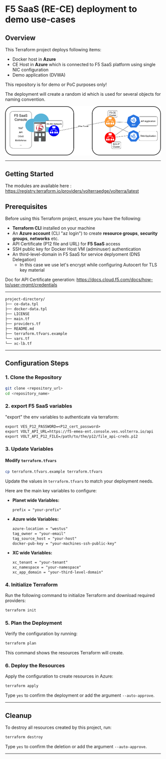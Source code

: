 # F5 SaaS (RE-CE) deployment to demo use-cases

## Overview
This Terraform project deploys following items:
- Docker host in **Azure**
- CE Host in **Azure** which is connected to F5 SaaS platform
  using single NIC configuration 
- Demo application (DVWA)

This repository is for demo or PoC purposes only!

The deployment will create a random id which is 
used for several objects for naming convention.


<p align="center">
  <img src="xc-cloud.drawio.png" 
</p>


---

## Getting Started
The modules are available here : https://registry.terraform.io/providers/volterraedge/volterra/latest

## Prerequisites

Before using this Terraform project, ensure you have the following:

- **Terraform CLI** installed on your machine
- An **Azure account** (CLI "az login") to create **resource groups**, **security groups**, **networks** etc.
- API Certificate (P12 file and URL) for **F5 SaaS** access
- SSH public key for Docker Host VM (adminuser) authentication
- An third-level-domain in F5 SaaS for service deplyoment (DNS Delegation)
  - In this case we use let's encrypt while configuring Autocert for TLS key material

Doc for API Certificate generation: https://docs.cloud.f5.com/docs/how-to/user-mgmt/credentials 

---

```
project-directory/
├── ce-data.tpl
├── docker-data.tpl
├── LICENSE
├── main.tf
├── providers.tf
├── README.md
├── terraform.tfvars.example
└── vars.tf
└── xc-lb.tf
```

---

## Configuration Steps

### 1. Clone the Repository

```bash
git clone <repository_url>
cd <repository_name>
```

### 2. export F5 SaaS variables

"export" the env variables to authenticate via terraform:

```
export VES_P12_PASSWORD=<P12_cert_password>
export VOLT_API_URL=https://f5-emea-ent.console.ves.volterra.io/api
export VOLT_API_P12_FILE=/path/to/the/p12/file_api-creds.p12
```


### 3. Update Variables

#### Modify `terraform.tfvars`
```bash
cp terraform.tfvars.example terraform.tfvars
```
Update the values in `terraform.tfvars` to match your deployment needs.

Here are the main key variables to configure:

- **Planet wide Variables:**
  ```hcl
  prefix = "your-prefix"
  ```

- **Azure wide Variables:**
  ```hcl
  azure-location = "westus"
  tag_owner = "your-email"
  tag_source_host = "your-host"
  docker-pub-key = "your-machines-ssh-public-key"
  ```

- **XC wide Variables:**
  ```hcl
  xc_tenant = "your-tenant"
  xc_namespace = "your-namespace"
  xc_app_domain = "your-third-level-domain"
  ```

### 4. Initialize Terraform

Run the following command to initialize Terraform and download required providers:

```bash
terraform init
```

### 5. Plan the Deployment

Verify the configuration by running:

```bash
terraform plan
```

This command shows the resources Terraform will create.

### 6. Deploy the Resources

Apply the configuration to create resources in Azure:

```bash
terraform apply
```

Type `yes` to confirm the deployment or add the argument `--auto-approve`.

---

## Cleanup

To destroy all resources created by this project, run:

```bash
terraform destroy
```

Type `yes` to confirm the deletion or add the argument `--auto-approve`.

---
